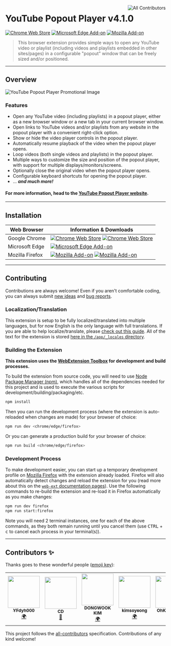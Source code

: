 [<img align="right" src="https://img.shields.io/badge/all_contributors-8-green.svg" alt="All Contributors"/>](#contributors)

# YouTube Popout Player v4.1.0

[![Chrome Web Store][chrome-image-version]][chrome-url] [![Microsoft Edge Add-on][edge-image-version]][edge-url] [![Mozilla Add-on][firefox-image-version]][firefox-url]

> This browser extension provides simple ways to open any YouTube video or playlist (including videos and playlists embedded in other sites/pages) in a configurable "popout" window that can be freely sized and/or positioned.

* * *

## Overview

![YouTube Popout Player Promotional Image](/docs/screenshots/Promo-Screenshot.png?raw=true)

### Features

* Open any YouTube video (including playlists) in a popout player, either as a new browser window or a new tab in your current browser window.
* Open links to YouTube videos and/or playlists from any website in the popout player with a convenient right-click option.
* Show or hide the video player controls in the popout player.
* Automatically resume playback of the video when the popout player opens.
* Loop videos (both single videos and playlists) in the popout player.
* Multiple ways to customize the size and position of the popout player, with support for multiple displays/monitors/screens.
* Optionally close the original video when the popout player opens.
* Configurable keyboard shortcuts for opening the popout player.
* ... ***and much more!***

#### For more information, head to the [YouTube Popout Player website](https://rthaut.github.io/YouTubePopoutPlayer/).

* * *

## Installation

| Web Browser | Information & Downloads |
| ----------- | ----------------------- |
| Google Chrome | [![Chrome Web Store][chrome-image-version]][chrome-url] [![Chrome Web Store][chrome-image-users]][chrome-url] |
| Microsoft Edge | [![Microsoft Edge Add-on][edge-image-version]][edge-url] |
| Mozilla Firefox | [![Mozilla Add-on][firefox-image-version]][firefox-url] [![Mozilla Add-on][firefox-image-users]][firefox-url] |

* * *

## Contributing

Contributions are always welcome! Even if you aren't comfortable coding, you can always submit [new ideas](https://github.com/rthaut/YouTubePopoutPlayer/issues/new?labels=enhancement) and [bug reports](https://github.com/rthaut/YouTubePopoutPlayer/issues/new?labels=bug).

### Localization/Translation

This extension is setup to be fully localized/translated into multiple languages, but for now English is the only language with full translations. If you are able to help localize/translate, please [check out this guide](https://developer.mozilla.org/en-US/docs/Mozilla/Add-ons/WebExtensions/Internationalization). All of the text for the extension is stored [here in the `/app/_locales` directory](https://github.com/rthaut/YouTubePopoutPlayer/tree/master/app/_locales).

### Building the Extension

**This extension uses the [WebExtension Toolbox](https://github.com/webextension-toolbox/webextension-toolbox#usage) for development and build processes.**

To build the extension from source code, you will need to use [Node Package Manager (npm)](https://www.npmjs.com/), which handles all of the dependencies needed for this project and is used to execute the various scripts for development/building/packaging/etc.

```sh
npm install
```

Then you can run the development process (where the extension is auto-reloaded when changes are made) for your browser of choice:

```sh
npm run dev <chrome/edge/firefox>
```

Or you can generate a production build for your browser of choice:

```sh
npm run build <chrome/edge/firefox>
```

### Development Process

To make development easier, you can start up a temporary development profile on [Mozilla Firefox](https://getfirefox.com) with the extension already loaded. Firefox will also automatically detect changes and reload the extension for you (read more about this on the [`web-ext` documentation pages](https://developer.mozilla.org/en-US/docs/Mozilla/Add-ons/WebExtensions/Getting_started_with_web-ext)). Use the following commands to re-build the extension and re-load it in Firefox automatically as you make changes:

```sh
npm run dev firefox
npm run start:firefox
```

Note you will need 2 terminal instances, one for each of the above commands, as they both remain running until you cancel them (use <kbd>CTRL</kbd> + <kbd>c</kbd> to cancel each process in your terminal(s)).

* * *

## Contributors ✨

Thanks goes to these wonderful people ([emoji key](https://allcontributors.org/docs/en/emoji-key)):

<!-- ALL-CONTRIBUTORS-LIST:START - Do not remove or modify this section -->
<!-- prettier-ignore-start -->
<!-- markdownlint-disable -->
<table>
  <tr>
    <td align="center"><a href="http://wiki.mozilla.org/User:YFdyh000"><img src="https://avatars0.githubusercontent.com/u/1769875?v=4" width="100px;" alt=""/><br /><sub><b>YFdyh000</b></sub></a><br /><a href="#translation-yfdyh000" title="Translation">🌍</a></td>
    <td align="center"><a href="https://cdcs2.com"><img src="https://avatars3.githubusercontent.com/u/8739797?v=4" width="100px;" alt=""/><br /><sub><b>CD</b></sub></a><br /><a href="#ideas-d5c4b3" title="Ideas, Planning, & Feedback">🤔</a></td>
    <td align="center"><a href="https://github.com/201601972-kimdongwook"><img src="https://avatars0.githubusercontent.com/u/62870938?v=4" width="100px;" alt=""/><br /><sub><b>DONGWOOK KIM</b></sub></a><br /><a href="#translation-201601972-kimdongwook" title="Translation">🌍</a></td>
    <td align="center"><a href="https://github.com/kimsoyeong"><img src="https://avatars3.githubusercontent.com/u/43427380?v=4" width="100px;" alt=""/><br /><sub><b>kimsoyeong</b></sub></a><br /><a href="#translation-kimsoyeong" title="Translation">🌍</a></td>
    <td align="center"><a href="https://github.com/OhKyungTaek"><img src="https://avatars1.githubusercontent.com/u/48934601?v=4" width="100px;" alt=""/><br /><sub><b>OhKyungTaek</b></sub></a><br /><a href="#translation-OhKyungTaek" title="Translation">🌍</a></td>
    <td align="center"><a href="https://github.com/Sumin971013"><img src="https://avatars3.githubusercontent.com/u/55087554?v=4" width="100px;" alt=""/><br /><sub><b>Sumin Bae</b></sub></a><br /><a href="#translation-Sumin971013" title="Translation">🌍</a></td>
    <td align="center"><a href="https://github.com/SeongJin16"><img src="https://avatars1.githubusercontent.com/u/55086076?v=4" width="100px;" alt=""/><br /><sub><b>SJAhn_Dev</b></sub></a><br /><a href="#translation-SeongJin16" title="Translation">🌍</a></td>
  </tr>
</table>

<!-- markdownlint-enable -->
<!-- prettier-ignore-end -->
<!-- ALL-CONTRIBUTORS-LIST:END -->

This project follows the [all-contributors](https://github.com/all-contributors/all-contributors) specification. Contributions of any kind welcome!

[chrome-url]: https://chrome.google.com/webstore/detail/youtube-popout-player/kmfikkopdhmbdbkndkamabamlkkgkpod
[chrome-image-version]: https://img.shields.io/chrome-web-store/v/kmfikkopdhmbdbkndkamabamlkkgkpod?logo=googlechrome&style=for-the-badge
[chrome-image-users]: https://img.shields.io/chrome-web-store/d/kmfikkopdhmbdbkndkamabamlkkgkpod?logo=googlechrome&style=for-the-badge

[edge-url]: https://microsoftedge.microsoft.com/addons/detail/youtube-popout-player/mdhpmdbgkogobnebpgfbnnnbjfohiiee
[edge-image-version]: https://img.shields.io/badge/microsoft%20edge%20add--on-v4.1.0-blue?logo=microsoftedge&style=for-the-badge

[firefox-url]: https://addons.mozilla.org/en-US/firefox/addon/youtube-popout-player/
[firefox-image-version]: https://img.shields.io/amo/v/youtube-popout-player?color=blue&logo=firefox&style=for-the-badge
[firefox-image-users]: https://img.shields.io/amo/users/youtube-popout-player?color=blue&logo=firefox&style=for-the-badge
